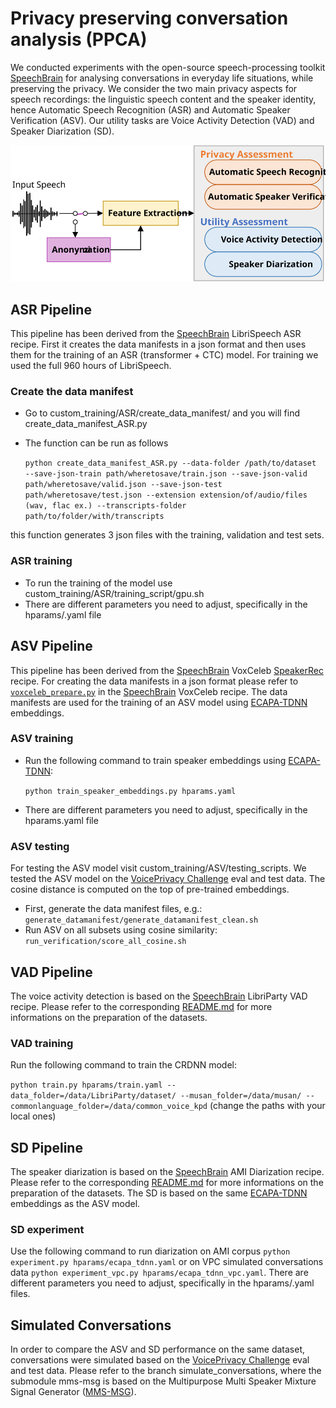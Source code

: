 # Privacy preserving conversation analysis (PPCA)
We conducted experiments with the open-source speech-processing toolkit [SpeechBrain](http://speechbrain.github.io/) for analysing conversations in everyday life situations, while preserving the privacy.
We consider the two main privacy aspects for speech recordings: the linguistic speech content and the speaker identity, hence Automatic Speech Recognition (ASR) and Automatic Speaker Verification (ASV). Our utility tasks are Voice Activity Detection (VAD) and Speaker Diarization (SD).

<p align="center">
  <img src="https://raw.githubusercontent.com/ol-MEGA/ppca/main/docs/images/privacy_utility_scheme.svg" alt="PrivacyUtilityFigure"/>
</p>

## ASR Pipeline 
This pipeline has been derived from the [SpeechBrain](http://speechbrain.github.io/) LibriSpeech ASR recipe. First it creates the data manifests in a json format and then uses them for the training of an ASR (transformer + CTC) model. For training we used the full 960 hours of LibriSpeech.

### Create the data manifest

- Go to custom_training/ASR/create_data_manifest/ and you will find create_data_manifest_ASR.py
- The function can be run as follows 

   `python create_data_manifest_ASR.py --data-folder /path/to/dataset  --save-json-train path/wheretosave/train.json --save-json-valid path/wheretosave/valid.json --save-json-test  path/wheretosave/test.json --extension extension/of/audio/files (wav, flac ex.) --transcripts-folder path/to/folder/with/transcripts `

this function generates 3 json files with the training, validation and test sets.

### ASR training

- To run the training of the model use custom_training/ASR/training_script/gpu.sh
- There are different parameters you need to adjust, specifically in the hparams/.yaml file



## ASV Pipeline 
This pipeline has been derived from the [SpeechBrain](http://speechbrain.github.io/) VoxCeleb [SpeakerRec](recipes/VoxCeleb/SpeakerRec) recipe. 
For creating the data manifests in a json format please refer to [`voxceleb_prepare.py`](recipes/VoxCeleb/voxceleb_prepare.py) in the [SpeechBrain](http://speechbrain.github.io/) VoxCeleb recipe. The data manifests are used for the training of an ASV model using [ECAPA-TDNN](https://arxiv.org/abs/2005.07143) embeddings.

### ASV training
- Run the following command to train speaker embeddings using [ECAPA-TDNN](https://arxiv.org/abs/2005.07143):

   `python train_speaker_embeddings.py hparams.yaml`

- There are different parameters you need to adjust, specifically in the hparams.yaml file

### ASV testing
For testing the ASV model visit custom_training/ASV/testing_scripts.
We tested the ASV model on the [VoicePrivacy Challenge](https://www.voiceprivacychallenge.org) eval and test data.
The cosine distance is computed on the top of pre-trained embeddings.
- First, generate the data manifest files, e.g.:
   `generate_datamanifest/generate_datamanifest_clean.sh`
- Run ASV on all subsets using cosine similarity:
   `run_verification/score_all_cosine.sh`


## VAD Pipeline 
The voice activity detection is based on the [SpeechBrain](http://speechbrain.github.io/) LibriParty VAD recipe. Please refer to the corresponding [README.md](recipes/LibriParty/VAD/README.md) for more informations on the preparation of the datasets. 

### VAD training
Run the following command to train the CRDNN model:

`python train.py hparams/train.yaml --data_folder=/data/LibriParty/dataset/ --musan_folder=/data/musan/ --commonlanguage_folder=/data/common_voice_kpd`
(change the paths with your local ones)


## SD Pipeline 
The speaker diarization is based on the [SpeechBrain](http://speechbrain.github.io/) AMI Diarization recipe. Please refer to the corresponding [README.md](recipes/AMI/Diarization/README.md) for more informations on the preparation of the datasets. The SD is based on the same [ECAPA-TDNN](https://arxiv.org/abs/2005.07143) embeddings as the ASV model.

### SD experiment
Use the following command to run diarization on AMI corpus `python experiment.py hparams/ecapa_tdnn.yaml` or on VPC simulated conversations data `python experiment_vpc.py hparams/ecapa_tdnn_vpc.yaml`. There are different parameters you need to adjust, specifically in the hparams/.yaml files.



## Simulated Conversations
In order to compare the ASV and SD performance on the same dataset, conversations were simulated based on the [VoicePrivacy Challenge](https://www.voiceprivacychallenge.org) eval and test data. Please refer to the branch simulate_conversations, where the submodule mms-msg is based on the Multipurpose Multi Speaker Mixture Signal Generator ([MMS-MSG](https://github.com/fgnt/mms_msg)).
